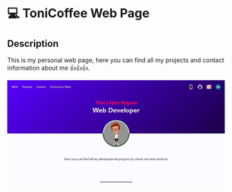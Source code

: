 
# 💻 ToniCoffee Web Page

## Description

This is my personal web page, here you can find all my projects and contact information about me 👍👍👍.  

![Image that shows how the project looks like](./web-2.0.webp "Project Image View")